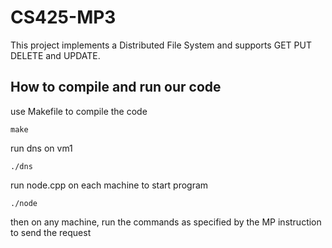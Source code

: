 # CS425-MP3

This project implements a Distributed File System and supports GET PUT DELETE and UPDATE.

## How to compile and run our code
use Makefile to compile the code
```
make
```
run dns on vm1
```
./dns
```
run node.cpp on each machine to start program
```
./node
```
then on any machine, run the commands as specified by the MP instruction to send the request

